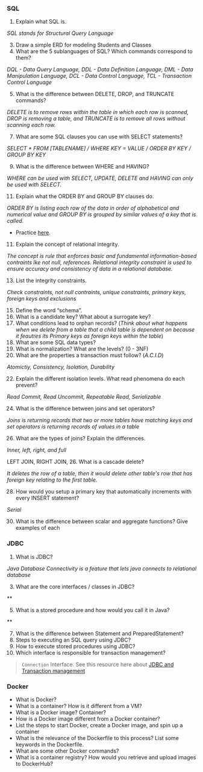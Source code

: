 ### SQL

1.  Explain what SQL is.

*SQL stands for Structural Query Language*

3.  Draw a simple ERD for modeling Students and Classes
4.  What are the 5 sublanguages of SQL? Which commands correspond to them?

*DQL - Data Query Language, DDL - Data Definition Language, DML - Data Manipulation Language, DCL - Data Control Language, TCL - Transaction Control Language*

5.  What is the difference between DELETE, DROP, and TRUNCATE commands?

*DELETE is to remove rows within the table in which each row is scanned, DROP is removing a table, and TRUNCATE is to remove all rows without scanning each row.*

7.  What are some SQL clauses you can use with SELECT statements?

*SELECT * FROM [TABLENAME] / WHERE KEY = VALUE / ORDER BY KEY / GROUP BY KEY*

9.  What is the difference between WHERE and HAVING?

*WHERE can be used with SELECT, UPDATE, DELETE and HAVING can only be used with SELECT.*

11.  Explain what the ORDER BY and GROUP BY clauses do.

*ORDER BY is listing each row of the data in order of alphabetical and numerical value and GROUP BY is grouped by similar values of a key that is called*. 

- Practice [here](https://www.w3schools.com/sql/sql_orderby.asp).
11.  Explain the concept of relational integrity.

*The concept is rule that enforces basic and fundamental information-based contraints lke not null, references. Relational integrity constraint is used to ensure accuracy and consistency of data in a relational database.*

13. List the integrity constraints.

*Check constraints, not null contraints, unique constraints, primary keys, foreign keys and exclusions*

15. Define the word “schema”.
16. What is a candidate key? What about a surrogate key?
17. What conditions lead to orphan records? (_Think about what happens when we delete from a table that a child table is dependent on because it feautres its Primary keys as foreign keys within the table_)
18. What are some SQL data types?
19. What is normalization? What are the levels? (0 - 3NF)
20. What are the properties a transaction must follow? (_A.C.I.D_)

*Atomictiy, Consistency, Isolation, Durability* 

22. Explain the different isolation levels. What read phenomena do each prevent?

*Read Commit, Read Uncommit, Repeatable Read, Serializable*

24. What is the difference between joins and set operators?

*Joins is returning records that two or more tables have matching keys and set operators is returning records of values in a table*

26. What are the types of joins? Explain the differences.

*Inner, left, right, and full*

LEFT JOIN, RIGHT JOIN, 
26. What is a cascade delete?

*It deletes the row of a table, then it would delete other table's row that has foreign key relating to the first table.* 

28. How would you setup a primary key that automatically increments with every INSERT statement?

*Serial*

30. What is the difference between scalar and aggregate functions? Give examples of each

### JDBC
1. What is JDBC?

*Java Database Connectivity is a feature that lets java connects to relational database*

3. What are the core interfaces / classes in JDBC?

**

5. What is a stored procedure and how would you call it in Java?

** 

7. What is the difference between Statement and PreparedStatement?
8. Steps to executing an SQL query using JDBC?
9. How to execute stored procedures using JDBC?
10. Which interface is responsible for transaction management?
   > `Connection` Interface. See this resource here about [JDBC and Transaction management](https://www.javatpoint.com/transaction-management-in-jdbc#:~:text=In%20JDBC%2C%20Connection%20interface%20provides%20methods%20to%20manage%20transaction)
### Docker
* What is Docker?
* What is a container? How is it different from a VM?
* What is a Docker image? Container?
* How is a Docker image different from a Docker container?
* List the steps to start Docker, create a Docker image, and spin up a container
* What is the relevance of the Dockerfile to this process? List some keywords in the Dockerfile.
* What are some other Docker commands?
* What is a container registry? How would you retrieve and upload images to DockerHub?
